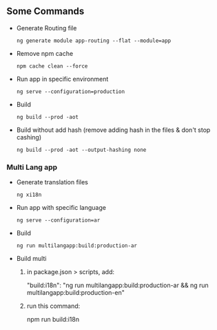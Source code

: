 ## Some Commands
* Generate Routing file

      ng generate module app-routing --flat --module=app

* Remove npm cache

      npm cache clean --force

* Run app in specific environment

      ng serve --configuration=production

* Build

      ng build --prod -aot

* Build without add hash (remove adding hash in the files & don't stop cashing)

      ng build --prod -aot --output-hashing none

### Multi Lang app
* Generate translation files

      ng xi18n

* Run app with specific language

      ng serve --configuration=ar

* Build

      ng run multilangapp:build:production-ar

* Build multi
  1. in package.json > scripts, add: 

      "build:i18n": "ng run multilangapp:build:production-ar && ng run multilangapp:build:production-en"

  2. run this command:

     npm run build:i18n

